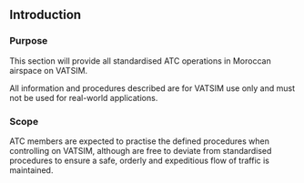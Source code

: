 ## Introduction

### Purpose

This section will provide all standardised ATC operations in Moroccan airspace on VATSIM.

All information and procedures described are for VATSIM use only and must not be used for real-world applications.

### Scope

ATC members are expected to practise the defined procedures when controlling on VATSIM, although are free to deviate from standardised procedures to ensure a safe, orderly and expeditious flow of traffic is maintained.